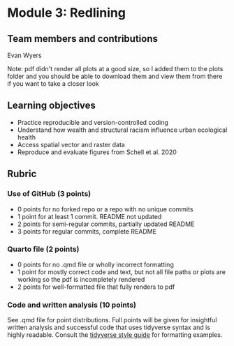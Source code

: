 # Module 3: Redlining

## Team members and contributions
Evan Wyers


Note: pdf didn't render all plots at a good size, so I added them to the plots folder and you should be able to download them and view them from there if you want to take a closer look
## Learning objectives

 - Practice reproducible and version-controlled coding
 - Understand how wealth and structural racism influence urban ecological health
 - Access spatial vector and raster data
 - Reproduce and evaluate figures from Schell et al. 2020
 
## Rubric

### Use of GitHub (3 points)
 - 0 points for no forked repo or a repo with no unique commits
 - 1 point for at least 1 commit. README not updated
 - 2 points for semi-regular commits, partially updated README
 - 3 points for regular commits, complete README
 
### Quarto file (2 points)
 - 0 points for no .qmd file or wholly incorrect formatting
 - 1 point for mostly correct code and text, but not all file paths or plots are working so the pdf is incompletely rendered
 - 2 points for well-formatted file that fully renders to pdf
 
### Code and written analysis (10 points)
See .qmd file for point distributions. 
Full points will be given for insightful written analysis and successful code that uses tidyverse syntax and is highly readable. 
Consult the [tidyverse style guide](https://style.tidyverse.org/) for formatting examples. 
